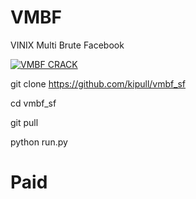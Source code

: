 # VMBF

 VINIX Multi Brute Facebook

[![VMBF CRACK ](https://user-images.githubusercontent.com/20230213_155639.png)](https://www.youtube.com/watch?v=sYkNxK_44Zg "myTermux - Installation")

git clone https://github.com/kipull/vmbf_sf

cd vmbf_sf

git pull

python run.py

# Paid
